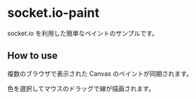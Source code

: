 # socket.io-paint

socket.io を利用した簡単なペイントのサンプルです。


## How to use

複数のブラウザで表示された Canvas のペイントが同期されます。

色を選択してマウスのドラッグで線が描画されます。